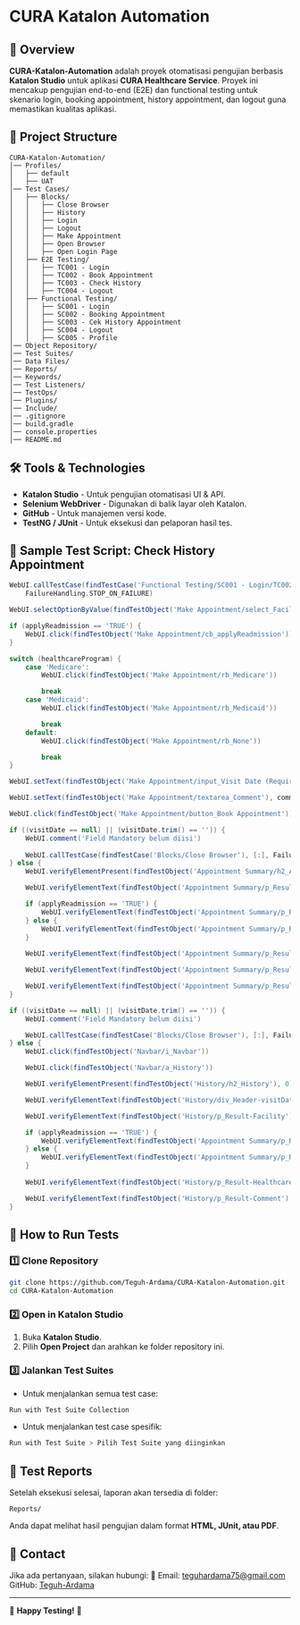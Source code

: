 # CURA Katalon Automation

## 📌 Overview
**CURA-Katalon-Automation** adalah proyek otomatisasi pengujian berbasis **Katalon Studio** untuk aplikasi **CURA Healthcare Service**. Proyek ini mencakup pengujian end-to-end (E2E) dan functional testing untuk skenario login, booking appointment, history appointment, dan logout guna memastikan kualitas aplikasi.

## 📂 Project Structure
```
CURA-Katalon-Automation/
│── Profiles/
│   ├── default
│   ├── UAT
│── Test Cases/
│   ├── Blocks/
│   │   ├── Close Browser
│   │   ├── History
│   │   ├── Login
│   │   ├── Logout
│   │   ├── Make Appointment
│   │   ├── Open Browser
│   │   ├── Open Login Page
│   ├── E2E Testing/
│   │   ├── TC001 - Login
│   │   ├── TC002 - Book Appointment
│   │   ├── TC003 - Check History
│   │   ├── TC004 - Logout
│   ├── Functional Testing/
│   │   ├── SC001 - Login
│   │   ├── SC002 - Booking Appointment
│   │   ├── SC003 - Cek History Appointment
│   │   ├── SC004 - Logout
│   │   ├── SC005 - Profile
│── Object Repository/
│── Test Suites/
│── Data Files/
│── Reports/
│── Keywords/
│── Test Listeners/
│── TestOps/
│── Plugins/
│── Include/
│── .gitignore
│── build.gradle
│── console.properties
│── README.md
```

## 🛠️ Tools & Technologies
- **Katalon Studio** - Untuk pengujian otomatisasi UI & API.
- **Selenium WebDriver** - Digunakan di balik layar oleh Katalon.
- **GitHub** - Untuk manajemen versi kode.
- **TestNG / JUnit** - Untuk eksekusi dan pelaporan hasil tes.

## 🚀 Sample Test Script: Check History Appointment
```groovy
WebUI.callTestCase(findTestCase('Functional Testing/SC001 - Login/TC002 - Login success'), [('username') : 'John Doe', ('password') : 'ThisIsNotAPassword'], 
    FailureHandling.STOP_ON_FAILURE)

WebUI.selectOptionByValue(findTestObject('Make Appointment/select_Facility'), facility, false)

if (applyReadmission == 'TRUE') {
    WebUI.click(findTestObject('Make Appointment/cb_applyReadmission'))
}

switch (healthcareProgram) {
    case 'Medicare':
        WebUI.click(findTestObject('Make Appointment/rb_Medicare'))

        break
    case 'Medicaid':
        WebUI.click(findTestObject('Make Appointment/rb_Medicaid'))

        break
    default:
        WebUI.click(findTestObject('Make Appointment/rb_None'))

        break
}

WebUI.setText(findTestObject('Make Appointment/input_Visit Date (Required)'), visitDate)

WebUI.setText(findTestObject('Make Appointment/textarea_Comment'), comment)

WebUI.click(findTestObject('Make Appointment/button_Book Appointment'))

if ((visitDate == null) || (visitDate.trim() == '')) {
    WebUI.comment('Field Mandatory belum diisi')
	
	WebUI.callTestCase(findTestCase('Blocks/Close Browser'), [:], FailureHandling.STOP_ON_FAILURE)
} else {
    WebUI.verifyElementPresent(findTestObject('Appointment Summary/h2_Appointment Confirmation'), 0)

    WebUI.verifyElementText(findTestObject('Appointment Summary/p_Result-Facility'), facility)

    if (applyReadmission == 'TRUE') {
        WebUI.verifyElementText(findTestObject('Appointment Summary/p_Result-applyReadmission'), 'Yes')
    } else {
        WebUI.verifyElementText(findTestObject('Appointment Summary/p_Result-applyReadmission'), 'No')
    }
    
    WebUI.verifyElementText(findTestObject('Appointment Summary/p_Result-healthcareProgram'), healthcareProgram)

    WebUI.verifyElementText(findTestObject('Appointment Summary/p_Result-visitDate'), visitDate)

    WebUI.verifyElementText(findTestObject('Appointment Summary/p_Result-Comment'), comment)
}

if ((visitDate == null) || (visitDate.trim() == '')) {
    WebUI.comment('Field Mandatory belum diisi')

    WebUI.callTestCase(findTestCase('Blocks/Close Browser'), [:], FailureHandling.STOP_ON_FAILURE)
} else {
    WebUI.click(findTestObject('Navbar/i_Navbar'))

    WebUI.click(findTestObject('Navbar/a_History'))

    WebUI.verifyElementPresent(findTestObject('History/h2_History'), 0)

    WebUI.verifyElementText(findTestObject('History/div_Header-visitDate'), visitDate)

    WebUI.verifyElementText(findTestObject('History/p_Result-Facility'), facility)

    if (applyReadmission == 'TRUE') {
        WebUI.verifyElementText(findTestObject('Appointment Summary/p_Result-applyReadmission'), 'Yes')
    } else {
        WebUI.verifyElementText(findTestObject('Appointment Summary/p_Result-applyReadmission'), 'No')
    }
    
    WebUI.verifyElementText(findTestObject('History/p_Result-Healthcare Program'), healthcareProgram)

    WebUI.verifyElementText(findTestObject('History/p_Result-Comment'), comment)
}
```

## 🔧 How to Run Tests
### 1️⃣ Clone Repository
```sh
git clone https://github.com/Teguh-Ardama/CURA-Katalon-Automation.git
cd CURA-Katalon-Automation
```
### 2️⃣ Open in Katalon Studio
1. Buka **Katalon Studio**.
2. Pilih **Open Project** dan arahkan ke folder repository ini.

### 3️⃣ Jalankan Test Suites
- Untuk menjalankan semua test case:
```sh
Run with Test Suite Collection
```
- Untuk menjalankan test case spesifik:
```sh
Run with Test Suite > Pilih Test Suite yang diinginkan
```

## 📜 Test Reports
Setelah eksekusi selesai, laporan akan tersedia di folder:
```
Reports/
```
Anda dapat melihat hasil pengujian dalam format **HTML, JUnit, atau PDF**.

## 📩 Contact
Jika ada pertanyaan, silakan hubungi:
📧 Email: teguhardama75@gmail.com  
GitHub: [Teguh-Ardama](https://github.com/Teguh-Ardama)

---
🚀 **Happy Testing!** 🚀
